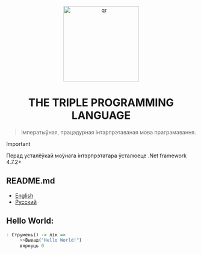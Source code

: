 <div align="center">
     <img width="200px" src="triple.png" alt="qr"/>
     
<h1>THE TRIPLE PROGRAMMING LANGUAGE</h1>

> Імператыўная, працэдурная інтэрпрэтаваная мова праграмавання.
</div>


> [!IMPORTANT]
> Перад усталёўкай моўнага інтэрпрэтатара ўсталюеце .Net framework 4.7.2+
## README.md
- [English](README.md)
- [Русский](README.ru.md)
## Hello World:

```haskell
: Струмень() -> лік =>
     >>Вывад("Hello World!")
     вярнуць 0
```
